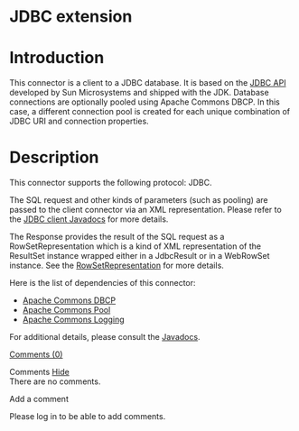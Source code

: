 JDBC extension
==============

Introduction
============

This connector is a client to a JDBC database. It is based on the [JDBC
API](http://web.archive.org/web/20101119061542/http://java.sun.com/products/jdbc/)
developed by Sun Microsystems and shipped with the JDK. Database
connections are optionally pooled using Apache Commons DBCP. In this
case, a different connection pool is created for each unique combination
of JDBC URI and connection properties.

Description
===========

This connector supports the following protocol: JDBC.

The SQL request and other kinds of parameters (such as pooling) are
passed to the client connector via an XML representation. Please refer
to the [JDBC client
Javadocs](http://web.archive.org/web/20101119061542/http://www.restlet.org/documentation/2.0/jse/ext/org/restlet/ext/jdbc/JdbcClientHelper.html)
for more details.

The Response provides the result of the SQL request as a
RowSetRepresentation which is a kind of XML representation of the
ResultSet instance wrapped either in a JdbcResult or in a WebRowSet
instance. See the
[RowSetRepresentation](http://web.archive.org/web/20101119061542/http://www.restlet.org/documentation/2.0/jse/ext/org/restlet/ext/jdbc/RowSetRepresentation.html)
for more details.

Here is the list of dependencies of this connector:

-   [Apache Commons
    DBCP](http://web.archive.org/web/20101119061542/http://jakarta.apache.org/commons/dbcp/)
-   [Apache Commons
    Pool](http://web.archive.org/web/20101119061542/http://jakarta.apache.org/commons/pool/)
-   [Apache Commons
    Logging](http://web.archive.org/web/20101119061542/http://jakarta.apache.org/commons/logging/)

For additional details, please consult the
[Javadocs](http://web.archive.org/web/20101119061542/http://www.restlet.org/documentation/2.0/jse/ext/org/restlet/ext/jdbc/package-summary.html).

[Comments
(0)](http://web.archive.org/web/20101119061542/http://wiki.restlet.org/docs_2.0/13-restlet/28-restlet/77-restlet.html#)

Comments
[Hide](http://web.archive.org/web/20101119061542/http://wiki.restlet.org/docs_2.0/13-restlet/28-restlet/77-restlet.html#)
\
There are no comments.

Add a comment

Please log in to be able to add comments.
